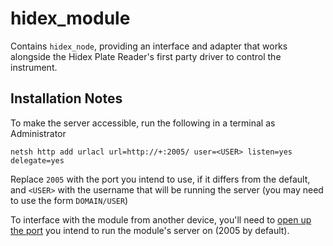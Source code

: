 # hidex_module

Contains `hidex_node`, providing an interface and adapter that works alongside the Hidex Plate Reader's first party driver to control the instrument.

## Installation Notes

To make the server accessible, run the following in a terminal as Administrator

```
netsh http add urlacl url=http://+:2005/ user=<USER> listen=yes delegate=yes
```

Replace `2005` with the port you intend to use, if it differs from the default, and `<USER>` with the username that will be running the server (you may need to use the form `DOMAIN/USER`)

To interface with the module from another device, you'll need to [open up the port](https://www.windowscentral.com/how-open-port-windows-firewall) you intend to run the module's server on (2005 by default). 
